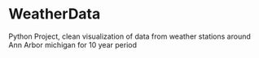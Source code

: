 # WeatherData
Python Project, clean visualization of data from weather stations around Ann Arbor michigan for 10 year period
